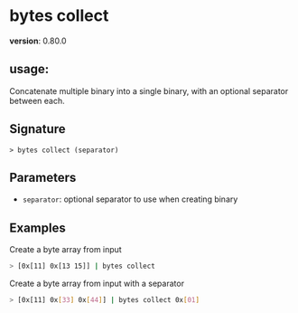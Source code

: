 # bytes collect

**version**: 0.80.0

## **usage**:

Concatenate multiple binary into a single binary, with an optional separator between each.

## Signature

`> bytes collect (separator)`

## Parameters

- `separator`: optional separator to use when creating binary

## Examples

Create a byte array from input

```bash
> [0x[11] 0x[13 15]] | bytes collect
```

Create a byte array from input with a separator

```bash
> [0x[11] 0x[33] 0x[44]] | bytes collect 0x[01]
```
